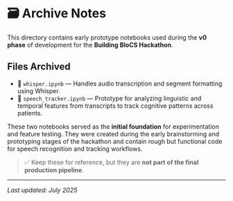 # 🗃️ Archive Notes

This directory contains early prototype notebooks used during the **v0 phase** of development for the **Building BloCS Hackathon**.

## Files Archived

- 📄 `whisper.ipynb` — Handles audio transcription and segment formatting using Whisper.
- 📄 `speech_tracker.ipynb` — Prototype for analyzing linguistic and temporal features from transcripts to track cognitive patterns across patients.

These two notebooks served as the **initial foundation** for experimentation and feature testing. They were created during the early brainstorming and prototyping stages of the hackathon and contain rough but functional code for speech recognition and tracking workflows.

> ✅ Keep these for reference, but they are **not part of the final production pipeline**.

---
_Last updated: July 2025_